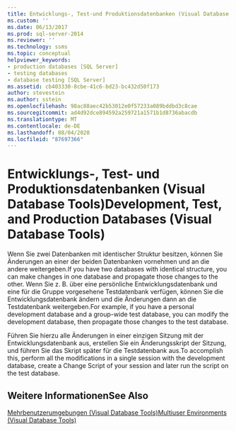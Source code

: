 ```yaml
---
title: Entwicklungs-, Test-und Produktionsdatenbanken (Visual Database Tools) | Microsoft-Dokumentation
ms.custom: ''
ms.date: 06/13/2017
ms.prod: sql-server-2014
ms.reviewer: ''
ms.technology: ssms
ms.topic: conceptual
helpviewer_keywords:
- production databases [SQL Server]
- testing databases
- database testing [SQL Server]
ms.assetid: cb403330-8cbe-41c6-bd23-bc432d50f173
author: stevestein
ms.author: sstein
ms.openlocfilehash: 98ac88aec42b53012e0f57233a089bddbd3c8cae
ms.sourcegitcommit: ad4d92dce894592a259721a1571b1d8736abacdb
ms.translationtype: MT
ms.contentlocale: de-DE
ms.lasthandoff: 08/04/2020
ms.locfileid: "87697366"
---
```

# <a name="development-test-and-production-databases-visual-database-tools"></a><span data-ttu-id="ac8c0-102">Entwicklungs-, Test- und Produktionsdatenbanken (Visual Database Tools)</span><span class="sxs-lookup"><span data-stu-id="ac8c0-102">Development, Test, and Production Databases (Visual Database Tools)</span></span>
  <span data-ttu-id="ac8c0-103">Wenn Sie zwei Datenbanken mit identischer Struktur besitzen, können Sie Änderungen an einer der beiden Datenbanken vornehmen und an die andere weitergeben.</span><span class="sxs-lookup"><span data-stu-id="ac8c0-103">If you have two databases with identical structure, you can make changes in one database and propagate those changes to the other.</span></span> <span data-ttu-id="ac8c0-104">Wenn Sie z. B. über eine persönliche Entwicklungsdatenbank und eine für die Gruppe vorgesehene Testdatenbank verfügen, können Sie die Entwicklungsdatenbank ändern und die Änderungen dann an die Testdatenbank weitergeben.</span><span class="sxs-lookup"><span data-stu-id="ac8c0-104">For example, if you have a personal development database and a group-wide test database, you can modify the development database, then propagate those changes to the test database.</span></span>  
  
 <span data-ttu-id="ac8c0-105">Führen Sie hierzu alle Änderungen in einer einzigen Sitzung mit der Entwicklungsdatenbank aus, erstellen Sie ein Änderungsskript der Sitzung, und führen Sie das Skript später für die Testdatenbank aus.</span><span class="sxs-lookup"><span data-stu-id="ac8c0-105">To accomplish this, perform all the modifications in a single session with the development database, create a Change Script of your session and later run the script on the test database.</span></span>  
  
## <a name="see-also"></a><span data-ttu-id="ac8c0-106">Weitere Informationen</span><span class="sxs-lookup"><span data-stu-id="ac8c0-106">See Also</span></span>  
 [<span data-ttu-id="ac8c0-107">Mehrbenutzerumgebungen &#40;Visual Database Tools&#41;</span><span class="sxs-lookup"><span data-stu-id="ac8c0-107">Multiuser Environments &#40;Visual Database Tools&#41;</span></span>](visual-database-tools.md)  
  
  
